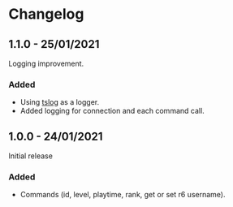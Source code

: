 # Changelog

## 1.1.0 - 25/01/2021

Logging improvement.

### Added

- Using [tslog](https://tslog.js.org/) as a logger.
- Added logging for connection and each command call.

## 1.0.0 - 24/01/2021

Initial release

### Added

- Commands (id, level, playtime, rank, get or set r6 username).